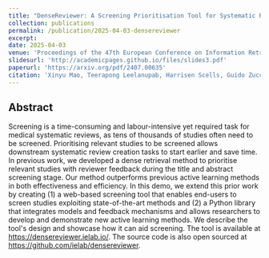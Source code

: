 ```yaml
---
title: "DenseReviewer: A Screening Prioritisation Tool for Systematic Review based on Dense Retrieval"
collection: publications
permalink: /publication/2025-04-03-densereviewer
excerpt: 
date: 2025-04-03
venue: 'Proceedings of the 47th European Conference on Information Retrieval (ECIR)'
slidesurl: 'http://academicpages.github.io/files/slides3.pdf'
paperurl: 'https://arxiv.org/pdf/2407.00635'
citation: 'Xinyu Mao, Teerapong Leelanupab, Harrisen Scells, Guido Zuccon. 2025. DenseReviewer: A Screening Prioritisation Tool for Systematic Review based on Dense Retrieval. In Proceedings of the 47th European Conference on Information Retrieval (ECIR 2025).'
---
```

## Abstract
Screening is a time-consuming and labour-intensive yet required task for medical systematic reviews, as tens of thousands of studies often need to be screened. Prioritising relevant studies to be screened allows downstream systematic review creation tasks to start earlier and save time. In previous work, we developed a dense retrieval method to prioritise relevant studies with reviewer feedback during the title and abstract screening stage. Our method outperforms previous active learning methods in both effectiveness and efficiency. In this demo, we extend this prior work by creating (1) a web-based screening tool that enables end-users to screen studies exploiting state-of-the-art methods and (2) a Python library that integrates models and feedback mechanisms and allows researchers to develop and demonstrate new active learning methods. We describe the tool's design and showcase how it can aid screening. The tool is available at https://densereviewer.ielab.io/. The source code is also open sourced at https://github.com/ielab/densereviewer.
